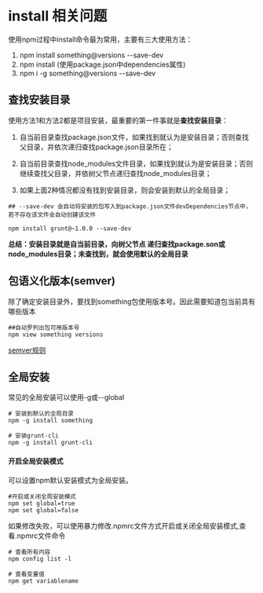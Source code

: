 # install 相关问题

使用npm过程中install命令最为常用，主要有三大使用方法：

1. npm install something@versions --save-dev
2. npm install (使用package.json中dependencies属性)
3. npm i -g something@versions --save-dev

## 查找安装目录

使用方法1和方法2都是项目安装，最重要的第一件事就是**查找安装目录**：
1. 自当前目录查找package.json文件，如果找到就认为是安装目录；否则查找父目录，并依次递归查找package.json目录所在；

2. 自当前目录查找node_modules文件目录，如果找到就认为是安装目录；否则继续查找父目录，并依树父节点递归查找node_modules目录；

3. 如果上面2种情况都没有找到安装目录，则会安装到默认的全局目录；


```
## --save-dev 会自动将安装的包写入到package.json文件devDependencies节点中，若不存在该文件会自动创建该文件

npm install grunt@~1.0.0 --save-dev
```

**总结：安装目录就是自当前目录，向树父节点
递归查找package.son或node_modules目录；未查找到，就会使用默认的全局目录**


## 包语义化版本(semver)

除了确定安装目录外，要找到something包使用版本号。因此需要知道包当前具有哪些版本

```
##自动罗列出包可用版本号
npm view something versions

```

[semver规则](npm-semver.md)

## 全局安装

常见的全局安装可以使用-g或--global

```
# 安装到默认的全局目录
npm -g install something

# 安装grunt-cli
npm -g install grunt-cli

```


#### 开启全局安装模式

可以设置npm默认安装模式为全局安装。

```
#开启或关闭全局安装模式
npm set global=true 
npm set global=false
```

如果修改失败，可以使用暴力修改.npmrc文件方式开启或关闭全局安装模式,查看.npmrc文件命令

```
# 查看所有内容
npm config list -l

# 查看变量值
npm get variablename

```



